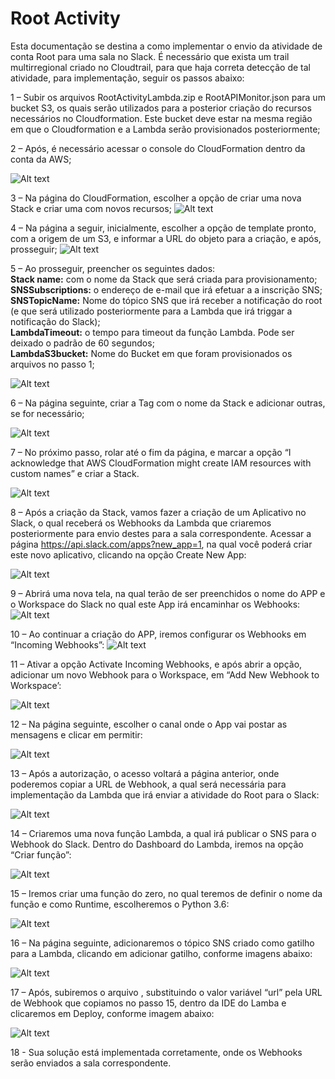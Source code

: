 # Root Activity

Esta documentação se destina a como implementar o envio da atividade de conta Root para uma sala no Slack. É necessário que exista um trail multirregional criado no Cloudtrail, para que haja correta detecção de tal atividade, para implementação, seguir os passos abaixo:

1 – Subir os arquivos RootActivityLambda.zip e RootAPIMonitor.json para um bucket S3, os quais serão utilizados para a posterior criação do recursos necessários no Cloudformation. Este bucket deve estar na mesma região em que o Cloudformation e a Lambda serão provisionados posteriormente;


2 – Após, é necessário acessar o console do CloudFormation dentro da conta da AWS;

![Alt text](https://gitlab.com/mandic-labs/teams/team-delta/tutoriais/root-activity/-/raw/d007f73db0ed767ccf1009e21b379aacf9bd88be/Images/tutoimagem1.jpg)

3 – Na página do CloudFormation, escolher a opção de criar uma nova Stack e criar uma com novos recursos;
![Alt text](https://gitlab.com/mandic-labs/teams/team-delta/tutoriais/root-activity/-/raw/d007f73db0ed767ccf1009e21b379aacf9bd88be/Images/tutoimagem2.jpg)

4 – Na página a seguir, inicialmente, escolher a opção de template pronto, com a origem de um S3, e informar a URL do objeto para a criação, e após, prosseguir;
![Alt text](https://gitlab.com/mandic-labs/teams/team-delta/tutoriais/root-activity/-/raw/d007f73db0ed767ccf1009e21b379aacf9bd88be/Images/tutoimagem3.jpg)

5 – Ao prosseguir, preencher os seguintes dados:<br>
**Stack name:** com o nome da Stack que será criada para provisionamento;<br>
**SNSSubscriptions:** o endereço de e-mail que irá efetuar a a inscrição SNS;<br>
**SNSTopicName:** Nome do tópico SNS que irá receber a notificação do root (e que será utilizado posteriormente para a Lambda que irá triggar a notificação do Slack);<br>
**LambdaTimeout:** o tempo para timeout da função Lambda. Pode ser deixado o padrão de 60 segundos;<br>
**LambdaS3bucket:** Nome do Bucket em que foram provisionados os arquivos no passo 1;<br>


![Alt text](https://gitlab.com/mandic-labs/teams/team-delta/tutoriais/root-activity/-/raw/d007f73db0ed767ccf1009e21b379aacf9bd88be/Images/tutoimagem4.jpg)

6 – Na página seguinte, criar a Tag com o nome da Stack e adicionar outras, se for necessário;

![Alt text](https://gitlab.com/mandic-labs/teams/team-delta/tutoriais/root-activity/-/raw/d007f73db0ed767ccf1009e21b379aacf9bd88be/Images/tutoimagem5.jpg)

7 – No próximo passo, rolar até o fim da página, e marcar a opção “I acknowledge that AWS CloudFormation might create IAM resources with custom names” e criar a Stack.

![Alt text](https://gitlab.com/mandic-labs/teams/team-delta/tutoriais/root-activity/-/raw/d007f73db0ed767ccf1009e21b379aacf9bd88be/Images/tutoimagem6.jpg)

8 – Após a criação da Stack, vamos fazer a criação de um Aplicativo no Slack, o qual receberá os Webhooks da Lambda que criaremos posteriormente para envio destes para a sala correspondente. Acessar a página https://api.slack.com/apps?new_app=1, na qual você poderá criar este novo aplicativo, clicando na opção Create New App:

![Alt text](https://gitlab.com/mandic-labs/teams/team-delta/tutoriais/root-activity/-/raw/d007f73db0ed767ccf1009e21b379aacf9bd88be/Images/tutoimagem7.jpg)


9 – Abrirá uma nova tela, na qual terão de ser preenchidos o nome do APP e o Workspace do Slack no qual este App irá encaminhar os Webhooks:
![Alt text](https://gitlab.com/mandic-labs/teams/team-delta/tutoriais/root-activity/-/raw/d007f73db0ed767ccf1009e21b379aacf9bd88be/Images/tutoimagem9.jpg)

10 – Ao continuar a criação do APP, iremos configurar os Webhooks em “Incoming Webhooks”:
![Alt text](https://gitlab.com/mandic-labs/teams/team-delta/tutoriais/root-activity/-/raw/d007f73db0ed767ccf1009e21b379aacf9bd88be/Images/tutoimagem10.jpg)

11 – Ativar a opção Activate Incoming Webhooks, e após abrir a opção, adicionar um novo Webhook para o Workspace, em “Add New Webhook to Workspace’:

![Alt text](https://gitlab.com/mandic-labs/teams/team-delta/tutoriais/root-activity/-/raw/d007f73db0ed767ccf1009e21b379aacf9bd88be/Images/tutoimagem11.jpg)

12 – Na página seguinte, escolher o canal onde o App vai postar as mensagens e clicar em permitir:

![Alt text](https://gitlab.com/mandic-labs/teams/team-delta/tutoriais/root-activity/-/raw/d007f73db0ed767ccf1009e21b379aacf9bd88be/Images/tutoimagem12.jpg)


13 – Após a autorização, o acesso voltará a página anterior, onde poderemos copiar a URL de Webhook, a qual será necessária para implementação da Lambda que irá enviar a atividade do Root para o Slack:

![Alt text](https://gitlab.com/mandic-labs/teams/team-delta/tutoriais/root-activity/-/blob/master/Images/tutoimagem20.jpg)


14 – Criaremos uma nova função Lambda, a qual irá publicar o SNS para o Webhook do Slack. Dentro do Dashboard do Lambda, iremos na opção “Criar função”:

![Alt text](https://gitlab.com/mandic-labs/teams/team-delta/tutoriais/root-activity/-/raw/d007f73db0ed767ccf1009e21b379aacf9bd88be/Images/tutoimagem14.jpg)

15 – Iremos criar uma função do zero, no qual teremos de definir o nome da função e como Runtime, escolheremos o Python 3.6:

![Alt text](https://gitlab.com/mandic-labs/teams/team-delta/tutoriais/root-activity/-/raw/d007f73db0ed767ccf1009e21b379aacf9bd88be/Images/tutoimagem15.jpg)

16 – Na página seguinte, adicionaremos o tópico SNS criado como gatilho para a Lambda, clicando em adicionar gatilho, conforme imagens abaixo:

![Alt text](https://gitlab.com/mandic-labs/teams/team-delta/tutoriais/root-activity/-/raw/d007f73db0ed767ccf1009e21b379aacf9bd88be/Images/tutoimagem16.jpg)



17 – Após, subiremos o arquivo , substituindo o valor variável “url” pela URL de Webhook que copiamos no passo 15, dentro da IDE do Lamba e clicaremos em Deploy, conforme imagem abaixo:



![Alt text](https://gitlab.com/mandic-labs/teams/team-delta/tutoriais/root-activity/-/raw/d007f73db0ed767ccf1009e21b379aacf9bd88be/Images/tutoimagem17.jpg)

18 - Sua solução está implementada corretamente, onde os Webhooks serão enviados a sala correspondente.